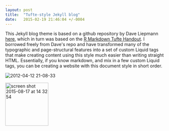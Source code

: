 ```yaml
---
layout: post
title:  "Tufte-style Jekyll blog"
date:   2015-02-19 21:46:04 +/-0004
---
```


This Jekyll blog theme is based on a github repository by Dave Liepmann [here](https://github.com/daveliepmann/tufte-css), which in turn was based on the [R Markdown Tufte Handout](http://rmarkdown.rstudio.com/examples/tufte-handout.pdf). I borrowed freely from Dave's repo and have transformed many of the typographic and page-structural features into a set of custom Liquid tags that make creating content using this style much easier than writing straight HTML. Essentially, if you know markdown, and mix in a few custom Liquid tags, you can be creating a website with this document style in short order.

![2012-04-12 21-08-33](https://cloud.githubusercontent.com/assets/415928/9337654/4a4ac648-45e9-11e5-9a44-8499ff7e3cf5.jpg)


<img width="136" alt="screen shot 2015-08-17 at 14 32 54" src="https://cloud.githubusercontent.com/assets/415928/9337593/e635c43c-45e8-11e5-91e3-19f0b09fdde4.png">
